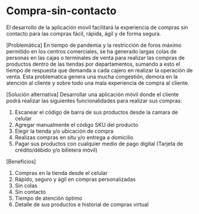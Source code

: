 # Compra-sin-contacto
El desarrollo de la aplicación movil facilitará la experiencia de compras sin contacto para las compras fácil, rápida, ágil y de forma segura.

[Problemática]
En tiempo de pandemia y la restricción de foros máximo permitido en los centros comerciales, se ha generado largas colas de personas en las cajas o terminales de venta 
para realizar las compras de productos dentro de las tiendas por departamentos, sumando a esto el tiempo de respuesta que demanda a cada cajero en realizar la operación
de venta. Esta problematica genera una mucha congestión, demora en la atención al cliente y sobre todo una mala experiencia de compra al cliente.

[Solución alternativa]
Desarrollar una aplicación móvil donde el cliente podrá realizar las siguientes funcionalidades para realizar sus compras:
1. Escanear el código de barra de sus productos desde la camara de celular
2. Agregar manualmente el código SKU del producto 
3. Elegir la tienda y/o ubicación de compra
4. Realizas compras en situ y/o entrega a domicilio
5. Pagar sus productos con cualquier medio de pago digital (Tarjeta de crédito/débido y/o billetera móvil)

[Beneficios]
1. Compras en la tienda desde el celular
2. Rápido, seguro y ágil en compras personalizadas
3. Sin colas 
4. Sin contacto
5. Tiempo de atención óptimo 
6. Detalle de sus productos e historial de compras virtual
